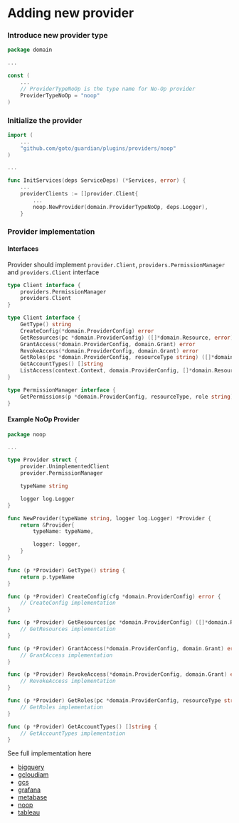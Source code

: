 # Adding new provider

### Introduce new provider type

```go title="domain/provider.go"
package domain

...

const (
    ...
	// ProviderTypeNoOp is the type name for No-Op provider
	ProviderTypeNoOp = "noop"
)
```

### Initialize the provider

```go title="internal/server/services.go"
import (
    ...
	"github.com/goto/guardian/plugins/providers/noop"
)

...

func InitServices(deps ServiceDeps) (*Services, error) {
    ...
	providerClients := []provider.Client{
		...
		noop.NewProvider(domain.ProviderTypeNoOp, deps.Logger),
	}
```

### Provider implementation

#### Interfaces

Provider should implement `provider.Client`, `providers.PermissionManager` and `providers.Client` interface

```go title="core/provider/service.go"
type Client interface {
	providers.PermissionManager
	providers.Client
}
```

```go title="plugins/providers/client.go"
type Client interface {
	GetType() string
	CreateConfig(*domain.ProviderConfig) error
	GetResources(pc *domain.ProviderConfig) ([]*domain.Resource, error)
	GrantAccess(*domain.ProviderConfig, domain.Grant) error
	RevokeAccess(*domain.ProviderConfig, domain.Grant) error
	GetRoles(pc *domain.ProviderConfig, resourceType string) ([]*domain.Role, error)
	GetAccountTypes() []string
	ListAccess(context.Context, domain.ProviderConfig, []*domain.Resource) (domain.MapResourceAccess, error)
}

type PermissionManager interface {
	GetPermissions(p *domain.ProviderConfig, resourceType, role string) ([]interface{}, error)
}
```

#### Example NoOp Provider

```go title="plugins/providers/noop/provider.go"
package noop

...

type Provider struct {
	provider.UnimplementedClient
	provider.PermissionManager

	typeName string

	logger log.Logger
}

func NewProvider(typeName string, logger log.Logger) *Provider {
	return &Provider{
		typeName: typeName,

		logger: logger,
	}
}

func (p *Provider) GetType() string {
	return p.typeName
}

func (p *Provider) CreateConfig(cfg *domain.ProviderConfig) error {
	// CreateConfig implementation
}

func (p *Provider) GetResources(pc *domain.ProviderConfig) ([]*domain.Resource, error) {
	// GetResources implementation
}

func (p *Provider) GrantAccess(*domain.ProviderConfig, domain.Grant) error {
	// GrantAccess implementation
}

func (p *Provider) RevokeAccess(*domain.ProviderConfig, domain.Grant) error {
	// RevokeAccess implementation
}

func (p *Provider) GetRoles(pc *domain.ProviderConfig, resourceType string) ([]*domain.Role, error) {
	// GetRoles implementation
}

func (p *Provider) GetAccountTypes() []string {
	// GetAccountTypes implementation
}
```

See full implementation here
- [bigquery](https://github.com/goto/guardian/tree/main/plugins/providers/bigquery)
- [gcloudiam](https://github.com/goto/guardian/tree/main/plugins/providers/gcloudiam)
- [gcs](https://github.com/goto/guardian/tree/main/plugins/providers/gcs)
- [grafana](https://github.com/goto/guardian/tree/main/plugins/providers/grafana)
- [metabase](https://github.com/goto/guardian/tree/main/plugins/providers/metabase)
- [noop](https://github.com/goto/guardian/tree/main/plugins/providers/noop)
- [tableau](https://github.com/goto/guardian/tree/main/plugins/providers/tableau)